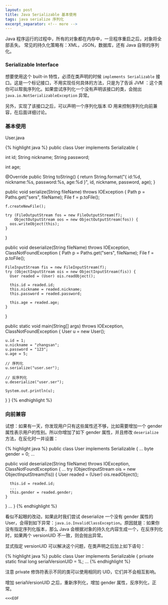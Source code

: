 ```yaml
---
layout: post
title: Java Serializable 基本使用
tags: java serialize 序列化
excerpt_separator: <!-- more -->
---
```


Java 程序运行的过程中，所有的对象都在内存中，一旦程序重启之后，对象将全部丢失。
常见的持久化策略有：XML，JSON，数据库，还有 Java 自带的序列化。
<!-- more -->

### Serializable Interface

想要使用这个 built-in 特性，必须在类声明的时候 `implements Serializable` 接口。这是一个标记接口，不用实现任何具体的方法，只是为了告诉 JVM ：这个类你可以帮我序列化。如果尝试序列化一个没有声明该接口的类，会抛出 `java.io.NotSerializableException` 异常。

另外，实现了该接口之后，可以声明一个序列化版本 ID 用来控制序列化向前兼容，在后面详细讨论。

### 基本使用

User.java

{% highlight java %}
public class User implements Serializable {

  int id;
  String nickname;
  String password;

  int age;

  @Override
  public String toString() {
    return String.format("{ id:%d, nickname:%s, password:%s, age:%d }",
      id, nickname, password, age);
  }

  public void serialize(String fileName) throws IOException {
    Path p = Paths.get("sers", fileName);
    File f = p.toFile();

    f.createNewFile();

    try (FileOutputStream fos = new FileOutputStream(f);
        ObjectOutputStream oos = new ObjectOutputStream(fos)) {
      oos.writeObject(this);
    }
  }

  public void deserialize(String fileName) throws IOException,
    ClassNotFoundException {
    Path p = Paths.get("sers", fileName);
    File f = p.toFile();

    FileInputStream fis = new FileInputStream(f);
    try (ObjectInputStream ois = new ObjectInputStream(fis)) {
      User readed = (User) ois.readObject();

      this.id = readed.id;
      this.nickname = readed.nickname;
      this.password = readed.password;
      
      this.age = readed.age;
    }
  }
 
  public static void main(String[] args) throws IOException, 
    ClassNotFoundException {
    User u = new User();

    u.id = 1;
    u.nickname = "zhangsan";
    u.password = "123";
    u.age = 5;

    // 序列化
    u.serialize("user.ser");

    // 反序列化
    u.deserialize("user.ser");

    System.out.println(u);
  }
}
{% endhighlight %}

### 向前兼容

试想：如果有一天，你发现用户只有这些属性还不够，比如需要增加一个 gender 属性表示用户的性别。所以你增加了如下 gender 属性，并且修改 `deserialize` 方法，在反化时一并设置：

{% highlight java %}
public class User implements Serializable {
  ...
  byte gender = 0;
  ...

  public void deserialize(String fileName) throws IOException, 
    ClassNotFoundException {
    ...
    try (ObjectInputStream ois = new ObjectInputStream(fis)) {
      User readed = (User) ois.readObject();

      this.id = readed.id;
      ...
      this.gender = readed.gender;
    }
  }
  ...
}
{% endhighlight %}

看似不起眼的改动，如果此时我们尝试 deserialize 一个没有 gender 属性的 User，会得到如下异常：`java.io.InvalidClassException`。原因就是：如果你没有指定序列化版本，那么 Java 会根据对象的持久化内容生成一个，在反序列化时，如果两个 versionUID 不一致，则会抛出异常。

显式指定 versionUID 可以解决这个问题，在类声明之后加上如下语句：

{% highlight java %}
public class User implements Serializable {
  private static final long serialVersionUID = 1L;
  ...
{% endhighlight %}

注意 private 修饰符表示不同的类可以使用相同的 UID，它们并不会相互影响。

增加 serialVersionUID 之后，重新序列化，增加 gender 属性，反序列化，正常。

`<<<EOF`